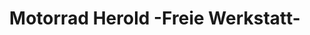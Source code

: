 ---
title: "Motorrad Herold -Freie Werkstatt-"
url: /coburg/motorrad-herold-freie-werkstatt/
shop: Motorrad
---